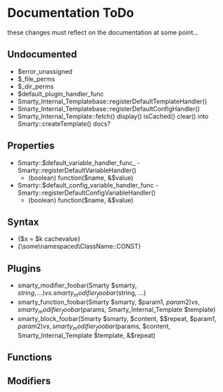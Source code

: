 # Documentation ToDo #

these changes must reflect on the documentation at some point…

## Undocumented ##

* $error_unassigned
* $_file_perms
* $_dir_perms
* $default_plugin_handler_func
* Smarty_Internal_Templatebase::registerDefaultTemplateHandler()
* Smarty_Internal_Templatebase::registerDefaultConfigHandler()
* Smarty_Internal_Template::fetch() display() isCached() clear() into Smarty::createTemplate() docs?


## Properties ##

* Smarty::$default_variable_handler_func_ - Smarty::registerDefaultVariableHandler()
    * (boolean) function($name, &$value)
* Smarty::$default_config_variable_handler_func - Smarty::registerDefaultConfigVariableHandler()
    * (boolean) function($name, &$value)


## Syntax ##

* {$x = $k cachevalue} 
* {\some\namespaced\ClassName::CONST}


## Plugins ##

* smarty_modifier_foobar(Smarty $smarty, $string, …) vs. smarty_modifier_foobar($string, …)
* smarty_function_foobar(Smarty $smarty, $param1, $param2) vs, smarty_modifier_foobar($params, Smarty_Internal_Template $template)
* smarty_block_foobar(Smarty $smarty, $content, $$repeat, $param1, $param2) vs, smarty_modifier_foobar($params, $content, Smarty_Internal_Template $template, &$repeat)


## Functions ##


## Modifiers ##

